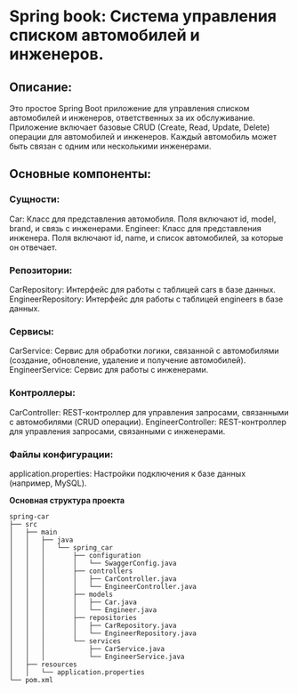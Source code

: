 # Spring book: Система управления списком автомобилей и инженеров.

## Описание: 
Это простое Spring Boot приложение для управления списком автомобилей и инженеров, ответственных за их 
обслуживание. Приложение включает базовые CRUD (Create, Read, Update, Delete) операции для автомобилей и инженеров. 
Каждый автомобиль может быть связан с одним или несколькими инженерами.

## Основные компоненты:

### Сущности:

Car: Класс для представления автомобиля. Поля включают id, model, brand, и связь с инженерами.
Engineer: Класс для представления инженера. Поля включают id, name, и список автомобилей, за которые он отвечает.

### Репозитории:

CarRepository: Интерфейс для работы с таблицей cars в базе данных.
EngineerRepository: Интерфейс для работы с таблицей engineers в базе данных.

### Сервисы:

CarService: Сервис для обработки логики, связанной с автомобилями (создание, обновление, удаление и получение автомобилей).
EngineerService: Сервис для работы с инженерами.

### Контроллеры:

CarController: REST-контроллер для управления запросами, связанными с автомобилями (CRUD операции).
EngineerController: REST-контроллер для управления запросами, связанными с инженерами.

### Файлы конфигурации:

application.properties: Настройки подключения к базе данных (например, MySQL).

**Основная структура проекта**

```
spring-car
├── src
│   ├── main
│   │   ├── java
│   │   │   └── spring_car
│   │   │       ├── configuration
│   │   │       │   └── SwaggerConfig.java
│   │   │       ├── controllers
│   │   │       │   ├── CarController.java
│   │   │       │   └── EngineerController.java
│   │   │       ├── models
│   │   │       │   ├── Car.java
│   │   │       │   └── Engineer.java
│   │   │       ├── repositories
│   │   │       │   ├── CarRepository.java
│   │   │       │   └── EngineerRepository.java
│   │   │       └── services
│   │   │           ├── CarService.java
│   │   │           └── EngineerService.java
│   ├── resources
│   │   └── application.properties
└── pom.xml
```